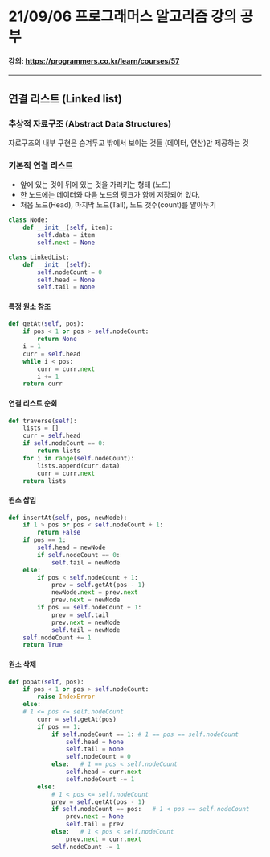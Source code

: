 # 21/09/06 프로그래머스 알고리즘 강의 공부
#### 강의: <a>https://programmers.co.kr/learn/courses/57</a> 
***
## 연결 리스트 (Linked list)
### 추상적 자료구조 (Abstract Data Structures)
자료구조의 내부 구현은 숨겨두고 밖에서 보이는 것들 (데이터, 연산)만 제공하는 것
### 기본적 연결 리스트
* 앞에 있는 것이 뒤에 있는 것을 가리키는 형태 (노드)
* 한 노드에는 데이터와 다음 노드의 링크가 함께 저장되어 있다.
* 처음 노드(Head), 마지막 노드(Tail), 노드 갯수(count)를 알아두기
```python
class Node:
    def __init__(self, item):
        self.data = item
        self.next = None

class LinkedList:
    def __init__(self):
        self.nodeCount = 0
        self.head = None
        self.tail = None
```
#### 특정 원소 참조
```python
def getAt(self, pos):
    if pos < 1 or pos > self.nodeCount:
        return None
    i = 1
    curr = self.head
    while i < pos:
        curr = curr.next
        i += 1
    return curr
```
#### 연결 리스트 순회
```python
def traverse(self):
    lists = []
    curr = self.head
    if self.nodeCount == 0:
        return lists
    for i in range(self.nodeCount):
        lists.append(curr.data)
        curr = curr.next
    return lists
```
#### 원소 삽입
```python
def insertAt(self, pos, newNode):
    if 1 > pos or pos < self.nodeCount + 1:
        return False
    if pos == 1:
        self.head = newNode    
        if self.nodeCount == 0:
            self.tail = newNode
    else:
        if pos < self.nodeCount + 1:
            prev = self.getAt(pos - 1)
            newNode.next = prev.next
            prev.next = newNode
        if pos == self.nodeCount + 1:
            prev = self.tail
            prev.next = newNode
            self.tail = newNode
    self.nodeCount += 1
    return True
```
#### 원소 삭제
```python
def popAt(self, pos):
    if pos < 1 or pos > self.nodeCount:
        raise IndexError
    else:
    # 1 <= pos <= self.nodeCount
        curr = self.getAt(pos)
        if pos == 1:
            if self.nodeCount == 1: # 1 == pos == self.nodeCount
                self.head = None
                self.tail = None
                self.nodeCount = 0
            else:   # 1 == pos < self.nodeCount
                self.head = curr.next
                self.nodeCount -= 1
        else:
            # 1 < pos <= self.nodeCount
            prev = self.getAt(pos - 1)
            if self.nodeCount == pos:   # 1 < pos == self.nodeCount
                prev.next = None
                self.tail = prev
            else:   # 1 < pos < self.nodeCount
                prev.next = curr.next
            self.nodeCount -= 1
```
